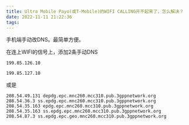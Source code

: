 ```yaml
---
title: Ultra Mobile Payo(或T-Mobile)的WIFI CALLING开不起来了，怎么解决？
date: 2022-11-11 21:22:36
tags:
---
```


手机端手动改DNS。最简单方便。

在连上WIFI的信号上，添加2条手动DNS

```
199.85.126.10

199.85.127.10
```

或是

```
208.54.49.131 depdg.epc.mnc260.mcc310.pub.3gppnetwork.org
208.54.36.3 ss.epdg.epc.mnc260.mcc310.pub.3gppnetwork.org
208.54.35.163 epdg.epc.mnc260.mcc310.pub.3gppnetwork.org
208.54.35.163 ss.epdg.epc.mnc260.mcc310.pub.3gppnetwork.org
208.54.87.3 ss.epdg.epc.geo.mnc260.mcc310.pub.3gppnetwork.org
```

